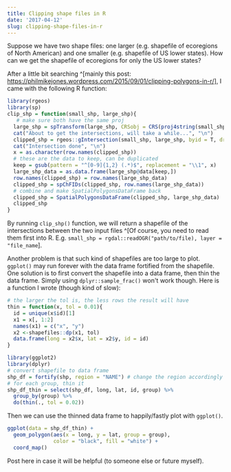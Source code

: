 ```yaml
---
title: Clipping shape files in R
date: '2017-04-12'
slug: clipping-shape-files-in-r
---
```


Suppose we have two shape files: one larger (e.g. shapefile of ecoregions of North American) and one smaller (e.g. shapefile of US lower states). How can we get the shapefile of ecoregions for only the US lower states? 

After a little bit searching ^[mainly this post: https://philmikejones.wordpress.com/2015/09/01/clipping-polygons-in-r/], I came with the following R function:

```r
library(rgeos)
library(sp)
clip_shp = function(small_shp, large_shp){
   # make sure both have the same proj
  large_shp = spTransform(large_shp, CRSobj = CRS(proj4string(small_shp)))
  cat("About to get the intersections, will take a while...", "\n")
  clipped_shp = rgeos::gIntersection(small_shp, large_shp, byid = T, drop_lower_td = T)
  cat("Intersection done", "\n")
  x = as.character(row.names(clipped_shp))
  # these are the data to keep, can be duplicated
  keep = gsub(pattern = "^[0-9]{1,2} (.*)$", replacement = "\\1", x)
  large_shp_data = as.data.frame(large_shp@data[keep,])
  row.names(clipped_shp) = row.names(large_shp_data)
  clipped_shp = spChFIDs(clipped_shp, row.names(large_shp_data))
  # combine and make SpatialPolygonsDataFrame back
  clipped_shp = SpatialPolygonsDataFrame(clipped_shp, large_shp_data)
  clipped_shp
}
```

By running `clip_shp()` function, we will return a shapefile of the intersections between the two input files ^[Of course, you need to read them first into R. E.g. `small_shp = rgdal::readOGR("path/to/file), layer = "file_name`].


Another problem is that such kind of shapefiles are too large to plot. `ggplot()` may run forever with the data frame fortified from the shapefile. One solution is to first convert the shapefile into a data frame, then thin the data frame. Simply using `dplyr::sample_frac()` won't work though. Here is a function I wrote (though kind of slow):

```r
# the larger the tol is, the less rows the result will have
thin = function(x, tol = 0.01){
  id = unique(x$id)[1]
  x1 = x[, 1:2]
  names(x1) = c("x", "y")
  x2 <-shapefiles::dp(x1, tol)
  data.frame(long = x2$x, lat = x2$y, id = id)
}

library(ggplot2)
library(dplyr)
# convert shapefile to data frame
shp_df = fortify(shp, region = "NAME") # change the region accordingly
# for each group, thin it
shp_df_thin = select(shp_df, long, lat, id, group) %>%
  group_by(group) %>%
  do(thin(., tol = 0.02))
```

Then we can use the thinned data frame to happily/fastly plot with `ggplot()`.

```r
ggplot(data = shp_df_thin) + 
  geom_polygon(aes(x = long, y = lat, group = group), 
               color = "black", fill = "white") +
  coord_map() 
```

Post here in case it will be helpful (to someone else or future myself).
